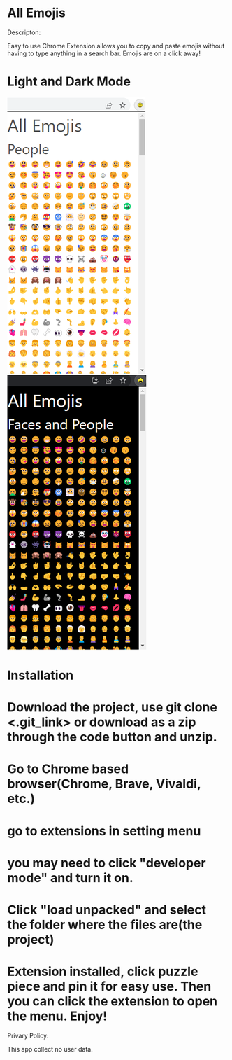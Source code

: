 # All Emojis

Descripton:

Easy to use Chrome Extension allows you to copy and paste emojis without having to type anything in a search bar. Emojis are on a click away!

# Light and Dark Mode
<span style="display: inline-block;">![screenshot](./light.png)![screenshot](./dark.png)</span>


# Installation

# Download the project, use git clone <.git_link> or download as a zip through the code button and unzip.

# Go to Chrome based browser(Chrome, Brave, Vivaldi, etc.)

# go to extensions in setting menu

# you may need to click "developer mode" and turn it on.

# Click "load unpacked" and select the folder where the files are(the project)

# Extension installed, click puzzle piece and pin it for easy use. Then you can click the extension to open the menu. Enjoy!



Privary Policy:

This app collect no user data.
